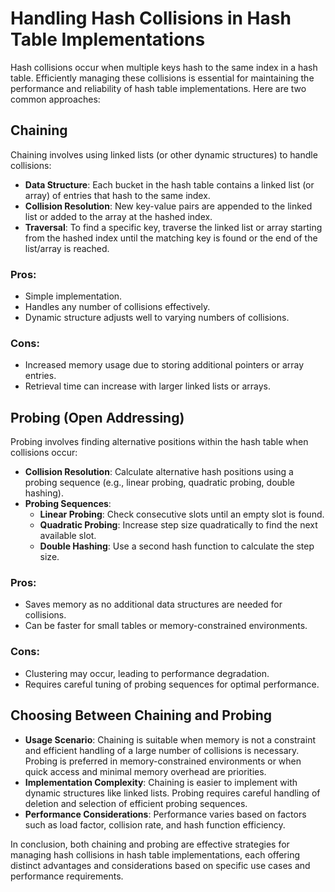 # Handling Hash Collisions in Hash Table Implementations

Hash collisions occur when multiple keys hash to the same index in a hash table. Efficiently managing these collisions is essential for maintaining the performance and reliability of hash table implementations. Here are two common approaches:

## Chaining

Chaining involves using linked lists (or other dynamic structures) to handle collisions:

- **Data Structure**: Each bucket in the hash table contains a linked list (or array) of entries that hash to the same index.
- **Collision Resolution**: New key-value pairs are appended to the linked list or added to the array at the hashed index.
- **Traversal**: To find a specific key, traverse the linked list or array starting from the hashed index until the matching key is found or the end of the list/array is reached.

### Pros:
- Simple implementation.
- Handles any number of collisions effectively.
- Dynamic structure adjusts well to varying numbers of collisions.

### Cons:
- Increased memory usage due to storing additional pointers or array entries.
- Retrieval time can increase with larger linked lists or arrays.

## Probing (Open Addressing)

Probing involves finding alternative positions within the hash table when collisions occur:

- **Collision Resolution**: Calculate alternative hash positions using a probing sequence (e.g., linear probing, quadratic probing, double hashing).
- **Probing Sequences**:
  - **Linear Probing**: Check consecutive slots until an empty slot is found.
  - **Quadratic Probing**: Increase step size quadratically to find the next available slot.
  - **Double Hashing**: Use a second hash function to calculate the step size.

### Pros:
- Saves memory as no additional data structures are needed for collisions.
- Can be faster for small tables or memory-constrained environments.

### Cons:
- Clustering may occur, leading to performance degradation.
- Requires careful tuning of probing sequences for optimal performance.

## Choosing Between Chaining and Probing

- **Usage Scenario**: Chaining is suitable when memory is not a constraint and efficient handling of a large number of collisions is necessary. Probing is preferred in memory-constrained environments or when quick access and minimal memory overhead are priorities.
- **Implementation Complexity**: Chaining is easier to implement with dynamic structures like linked lists. Probing requires careful handling of deletion and selection of efficient probing sequences.
- **Performance Considerations**: Performance varies based on factors such as load factor, collision rate, and hash function efficiency.

In conclusion, both chaining and probing are effective strategies for managing hash collisions in hash table implementations, each offering distinct advantages and considerations based on specific use cases and performance requirements.
